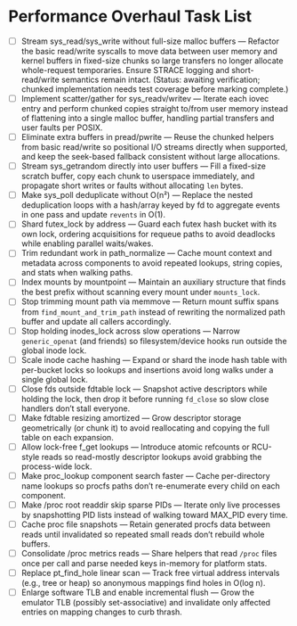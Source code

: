 # Performance Overhaul Task List

- [ ] Stream sys_read/sys_write without full-size malloc buffers — Refactor the basic read/write syscalls to move data between user memory and kernel buffers in fixed-size chunks so large transfers no longer allocate whole-request temporaries. Ensure STRACE logging and short-read/write semantics remain intact. (Status: awaiting verification; chunked implementation needs test coverage before marking complete.)
- [ ] Implement scatter/gather for sys_readv/writev — Iterate each iovec entry and perform chunked copies straight to/from user memory instead of flattening into a single malloc buffer, handling partial transfers and user faults per POSIX.
- [ ] Eliminate extra buffers in pread/pwrite — Reuse the chunked helpers from basic read/write so positional I/O streams directly when supported, and keep the seek-based fallback consistent without large allocations.
- [ ] Stream sys_getrandom directly into user buffers — Fill a fixed-size scratch buffer, copy each chunk to userspace immediately, and propagate short writes or faults without allocating `len` bytes.
- [ ] Make sys_poll deduplicate without O(n²) — Replace the nested deduplication loops with a hash/array keyed by fd to aggregate events in one pass and update `revents` in O(1).
- [ ] Shard futex_lock by address — Guard each futex hash bucket with its own lock, ordering acquisitions for requeue paths to avoid deadlocks while enabling parallel waits/wakes.
- [ ] Trim redundant work in path_normalize — Cache mount context and metadata across components to avoid repeated lookups, string copies, and stats when walking paths.
- [ ] Index mounts by mountpoint — Maintain an auxiliary structure that finds the best prefix without scanning every mount under `mounts_lock`.
- [ ] Stop trimming mount path via memmove — Return mount suffix spans from `find_mount_and_trim_path` instead of rewriting the normalized path buffer and update all callers accordingly.
- [ ] Stop holding inodes_lock across slow operations — Narrow `generic_openat` (and friends) so filesystem/device hooks run outside the global inode lock.
- [ ] Scale inode cache hashing — Expand or shard the inode hash table with per-bucket locks so lookups and insertions avoid long walks under a single global lock.
- [ ] Close fds outside fdtable lock — Snapshot active descriptors while holding the lock, then drop it before running `fd_close` so slow close handlers don’t stall everyone.
- [ ] Make fdtable resizing amortized — Grow descriptor storage geometrically (or chunk it) to avoid reallocating and copying the full table on each expansion.
- [ ] Allow lock-free f_get lookups — Introduce atomic refcounts or RCU-style reads so read-mostly descriptor lookups avoid grabbing the process-wide lock.
- [ ] Make proc_lookup component search faster — Cache per-directory name lookups so procfs paths don’t re-enumerate every child on each component.
- [ ] Make /proc root readdir skip sparse PIDs — Iterate only live processes by snapshotting PID lists instead of walking toward MAX_PID every time.
- [ ] Cache proc file snapshots — Retain generated procfs data between reads until invalidated so repeated small reads don’t rebuild whole buffers.
- [ ] Consolidate /proc metrics reads — Share helpers that read `/proc` files once per call and parse needed keys in-memory for platform stats.
- [ ] Replace pt_find_hole linear scan — Track free virtual address intervals (e.g., tree or heap) so anonymous mappings find holes in O(log n).
- [ ] Enlarge software TLB and enable incremental flush — Grow the emulator TLB (possibly set-associative) and invalidate only affected entries on mapping changes to curb thrash.
